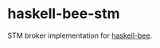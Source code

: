 # haskell-bee-stm

STM broker implementation for [haskell-bee](https://github.com/garganscript/haskell-bee).
